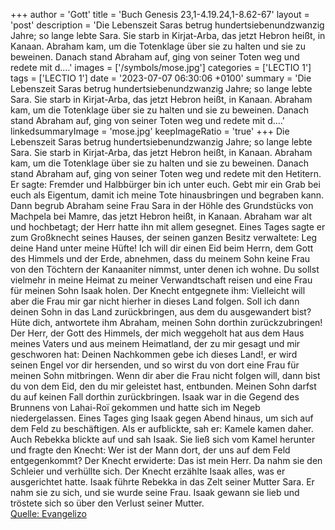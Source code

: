 +++
author = 'Gott'
title = 'Buch Genesis 23,1-4.19.24,1-8.62-67'
layout = 'post'
description = 'Die Lebenszeit Saras betrug hundertsiebenundzwanzig Jahre; so lange lebte Sara. Sie starb in Kirjat-Arba, das jetzt Hebron heißt, in Kanaan. Abraham kam, um die Totenklage über sie zu halten und sie zu beweinen. Danach stand Abraham auf, ging von seiner Toten weg und redete mit d....'
images = ['/symbols/mose.jpg']
categories = ['LECTIO 1']
tags = ['LECTIO 1']
date = '2023-07-07 06:30:06 +0100'
summary = 'Die Lebenszeit Saras betrug hundertsiebenundzwanzig Jahre; so lange lebte Sara. Sie starb in Kirjat-Arba, das jetzt Hebron heißt, in Kanaan. Abraham kam, um die Totenklage über sie zu halten und sie zu beweinen. Danach stand Abraham auf, ging von seiner Toten weg und redete mit d....'
linkedsummaryImage = 'mose.jpg'
keepImageRatio = 'true'
+++
Die Lebenszeit Saras betrug hundertsiebenundzwanzig Jahre; so lange lebte Sara.
Sie starb in Kirjat-Arba, das jetzt Hebron heißt, in Kanaan. Abraham kam, um die Totenklage über sie zu halten und sie zu beweinen.
Danach stand Abraham auf, ging von seiner Toten weg und redete mit den Hetitern.<!--more--> Er sagte:
Fremder und Halbbürger bin ich unter euch. Gebt mir ein Grab bei euch als Eigentum, damit ich meine Tote hinausbringen und begraben kann.
Dann begrub Abraham seine Frau Sara in der Höhle des Grundstücks von Machpela bei Mamre, das jetzt Hebron heißt, in Kanaan.
Abraham war alt und hochbetagt; der Herr hatte ihn mit allem gesegnet.
Eines Tages sagte er zum Großknecht seines Hauses, der seinen ganzen Besitz verwaltete: Leg deine Hand unter meine Hüfte!
Ich will dir einen Eid beim Herrn, dem Gott des Himmels und der Erde, abnehmen, dass du meinem Sohn keine Frau von den Töchtern der Kanaaniter nimmst, unter denen ich wohne.
Du sollst vielmehr in meine Heimat zu meiner Verwandtschaft reisen und eine Frau für meinen Sohn Isaak holen.
Der Knecht entgegnete ihm: Vielleicht will aber die Frau mir gar nicht hierher in dieses Land folgen. Soll ich dann deinen Sohn in das Land zurückbringen, aus dem du ausgewandert bist?
Hüte dich, antwortete ihm Abraham, meinen Sohn dorthin zurückzubringen!
Der Herr, der Gott des Himmels, der mich weggeholt hat aus dem Haus meines Vaters und aus meinem Heimatland, der zu mir gesagt und mir geschworen hat: Deinen Nachkommen gebe ich dieses Land!, er wird seinen Engel vor dir hersenden, und so wirst du von dort eine Frau für meinen Sohn mitbringen.
Wenn dir aber die Frau nicht folgen will, dann bist du von dem Eid, den du mir geleistet hast, entbunden. Meinen Sohn darfst du auf keinen Fall dorthin zurückbringen.
Isaak war in die Gegend des Brunnens von Lahai-Roï gekommen und hatte sich im Negeb niedergelassen.
Eines Tages ging Isaak gegen Abend hinaus, um sich auf dem Feld zu beschäftigen. Als er aufblickte, sah er: Kamele kamen daher.
Auch Rebekka blickte auf und sah Isaak. Sie ließ sich vom Kamel herunter
und fragte den Knecht: Wer ist der Mann dort, der uns auf dem Feld entgegenkommt? Der Knecht erwiderte: Das ist mein Herr. Da nahm sie den Schleier und verhüllte sich.
Der Knecht erzählte Isaak alles, was er ausgerichtet hatte.
Isaak führte Rebekka in das Zelt seiner Mutter Sara. Er nahm sie zu sich, und sie wurde seine Frau. Isaak gewann sie lieb und tröstete sich so über den Verlust seiner Mutter.<br> [Quelle: Evangelizo](https://evangeliumtagfuertag.org/DE/gospel)